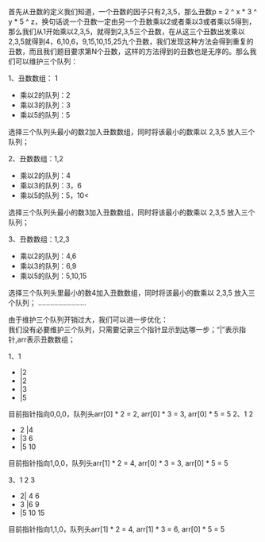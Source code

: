 首先从丑数的定义我们知道，一个丑数的因子只有2,3,5，那么丑数p = 2 ^ x \* 3 ^ y \* 5 ^ z，换句话说一个丑数一定由另一个丑数乘以2或者乘以3或者乘以5得到，那么我们从1开始乘以2,3,5，就得到2,3,5三个丑数，在从这三个丑数出发乘以2,3,5就得到4，6,10,6，9,15,10,15,25九个丑数，我们发现这种方法会得到重复的丑数，而且我们题目要求第N个丑数，这样的方法得到的丑数也是无序的。那么我们可以维护三个队列：

1、丑数数组： 1
* 乘以2的队列：2<br>
* 乘以3的队列：3<br>
* 乘以5的队列：5

选择三个队列头最小的数2加入丑数数组，同时将该最小的数乘以 2,3,5 放入三个队列；

2、丑数数组：1,2
* 乘以2的队列：4<br>
* 乘以3的队列：3，6<br>
* 乘以5的队列：5，10<

选择三个队列头最小的数3加入丑数数组，同时将该最小的数乘以 2,3,5 放入三个队列；

3、丑数数组：1,2,3
* 乘以2的队列：4,6<br>
* 乘以3的队列：6,9<br>
* 乘以5的队列：5,10,15

选择三个队列头里最小的数4加入丑数数组，同时将该最小的数乘以 2,3,5 放入三个队列；
……………………

由于维护三个队列开销过大，我们可以进一步优化：<br>
我们没有必要维护三个队列，只需要记录三个指针显示到达哪一步；“|”表示指针,arr表示丑数数组；

1、1
* |2<br>
* |2<br>
* |3<br>
* |5

目前指针指向0,0,0，队列头arr[0] \* 2 = 2,  arr[0] \* 3 = 3,  arr[0] \* 5 = 5
2、1 2<br>
* 2 |4<br>
* |3 6<br>
* |5 10

目前指针指向1,0,0，队列头arr[1] \* 2 = 4,  arr[0] \* 3 = 3, arr[0] \* 5 = 5

3、1 2 3<br>
* 2| 4 6<br>
* 3 |6 9<br>
* |5 10 15

目前指针指向1,1,0，队列头arr[1] \* 2 = 4,  arr[1] \* 3 = 6, arr[0] \* 5 = 5
